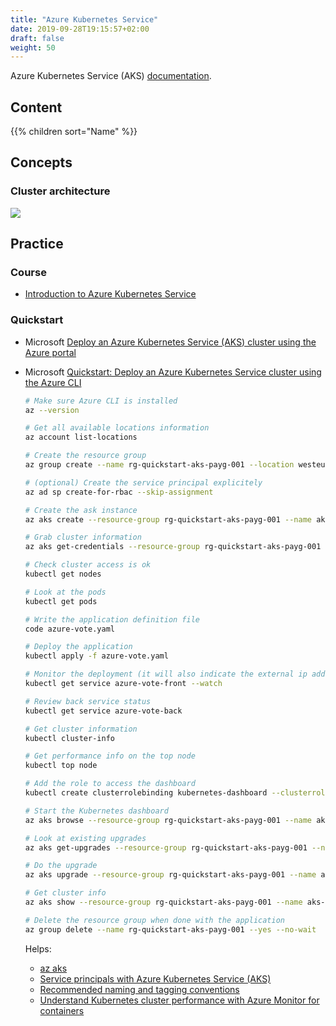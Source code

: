 ```yaml
---
title: "Azure Kubernetes Service"
date: 2019-09-28T19:15:57+02:00
draft: false
weight: 50
---
```


Azure Kubernetes Service (AKS) [documentation](https://docs.microsoft.com/en-us/azure/aks/intro-kubernetes).

## Content

{{% children sort="Name" %}}

## Concepts

### Cluster architecture

<img src="https://docs.microsoft.com/en-us/azure/aks/media/concepts-clusters-workloads/control-plane-and-nodes.png">

## Practice

### Course

- [Introduction to Azure Kubernetes Service](https://docs.microsoft.com/en-us/learn/modules/intro-to-azure-kubernetes-service/index?source=learn)

### Quickstart

- Microsoft [Deploy an Azure Kubernetes Service (AKS) cluster using the Azure portal](https://docs.microsoft.com/en-us/azure/aks/kubernetes-walkthrough-portal)

- Microsoft [Quickstart: Deploy an Azure Kubernetes Service cluster using the Azure CLI](https://docs.microsoft.com/en-us/azure/aks/kubernetes-walkthrough)

  ```bash
  # Make sure Azure CLI is installed
  az --version

  # Get all available locations information
  az account list-locations

  # Create the resource group
  az group create --name rg-quickstart-aks-payg-001 --location westeurope

  # (optional) Create the service principal explicitely
  az ad sp create-for-rbac --skip-assignment

  # Create the ask instance
  az aks create --resource-group rg-quickstart-aks-payg-001 --name aks-quickstart-payg-001 --node-vm-size Standard_B2s --node-count 1 --dns-name-prefix dns-aks-quickstart-payg-001 --enable-addons monitoring --generate-ssh-keys

  # Grab cluster information
  az aks get-credentials --resource-group rg-quickstart-aks-payg-001 --name aks-quickstart-payg-001

  # Check cluster access is ok
  kubectl get nodes

  # Look at the pods
  kubectl get pods

  # Write the application definition file
  code azure-vote.yaml

  # Deploy the application
  kubectl apply -f azure-vote.yaml

  # Monitor the deployment (it will also indicate the external ip address that you use to access the voting web app from your browser)
  kubectl get service azure-vote-front --watch

  # Review back service status
  kubectl get service azure-vote-back

  # Get cluster information
  kubectl cluster-info

  # Get performance info on the top node
  kubectl top node

  # Add the role to access the dashboard
  kubectl create clusterrolebinding kubernetes-dashboard --clusterrole=cluster-admin --serviceaccount=kube-system:kubernetes-dashboard

  # Start the Kubernetes dashboard
  az aks browse --resource-group rg-quickstart-aks-payg-001 --name aks-quickstart-payg-001

  # Look at existing upgrades
  az aks get-upgrades --resource-group rg-quickstart-aks-payg-001 --name aks-quickstart-payg-001

  # Do the upgrade
  az aks upgrade --resource-group rg-quickstart-aks-payg-001 --name aks-quickstart-payg-001 --kubernetes-version 1.14.6

  # Get cluster info
  az aks show --resource-group rg-quickstart-aks-payg-001 --name aks-quickstart-payg-001 --output table

  # Delete the resource group when done with the application
  az group delete --name rg-quickstart-aks-payg-001 --yes --no-wait
  ```

  Helps:

  - [az aks](https://docs.microsoft.com/en-us/cli/azure/aks?view=azure-cli-latest)
  - [Service principals with Azure Kubernetes Service (AKS)](https://docs.microsoft.com/en-us/azure/aks/kubernetes-service-principal)
  - [Recommended naming and tagging conventions](https://docs.microsoft.com/en-us/azure/cloud-adoption-framework/ready/azure-best-practices/naming-and-tagging)
  - [Understand Kubernetes cluster performance with Azure Monitor for containers](https://docs.microsoft.com/en-us/azure/azure-monitor/insights/container-insights-analyze)
